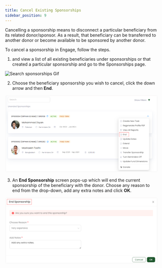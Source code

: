 ```yaml
---
title: Cancel Existing Sponsorships
sidebar_position: 9
---
```


Cancelling a sponsorship means to disconnect a particular beneficiary from its related donor/sponsor. As a result, that beneficiary can be transferred to another donor or become available to be sponsored by another donor.

To cancel a sponsorship in Engage, follow the steps.

1. <K2Link route="" text="Search for a sponsorship" isInternal/> and view a list of all existing beneficiaries under sponsorships or <K2Link route="docs/engage/accounts/searching-accounts/" text="search for an account" isInternal/> that created a particular sponsorship and go to the Sponsorships page.

![Search sponsorships Gif](./search-sponsorship-ways.gif)

2. Choose the beneficiary sponsorship you wish to cancel, click the down arrow and then **End**.

![Click end](./click-end-sponsorship.png)

3. An **End Sponsorship** screen pops-up which will end the current sponsorship of the beneficiary with the donor. Choose any reason to end from the drop-down, add any extra notes and click **OK**.

![Cancel sponsorship screen](./cancel-sponsorship-screen.png)

